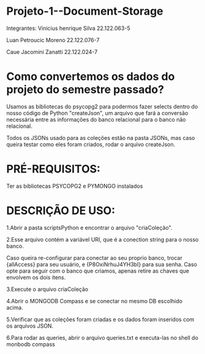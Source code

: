 # Projeto-1--Document-Storage

Integrantes: 
Vinicius henrique Silva 22.122.063-5

Luan Petroucic Moreno 22.122.076-7

Caue Jacomini Zanatti 22.122.024-7


# Como convertemos os dados do projeto do semestre passado?

Usamos as bibliotecas do psycopg2 para podermos fazer selects dentro do nosso código de Python "createJson", um arquivo que fará a conversão necessária entre as informações do banco relacional para o banco não relacional.

Todos os JSONs usado para as coleções estão na pasta JSONs, mas caso queira testar como eles foram criados, rodar o arquivo createJson.


# PRÉ-REQUISITOS:

Ter as bibliotecas PSYCOPG2 e PYMONGO instalados


# DESCRIÇÃO DE USO:

1.Abrir a pasta scriptsPython e encontrar o arquivo "criaColeção".

2.Esse arquivo contém a variável URI, que é a conection string para o nosso banco.

Caso queira re-configurar para conectar ao seu proprio banco, trocar {allAccess} para seu usuário, e {P8OxiNrhuJ4YH3bI} para sua senha. Caso opte para seguir com o banco que criamos, apenas retire as chaves que envolvem os dois itens.

3.Execute o arquivo criaColeção

4.Abrir o MONGODB Compass e se conectar no mesmo DB escolhido acima.

5.Verificar que as coleções foram criadas e os dados foram inseridos com os arquivos JSON.

6.Para rodar as queries, abrir o arquivo queries.txt e executa-las no shell do monbodb compass
